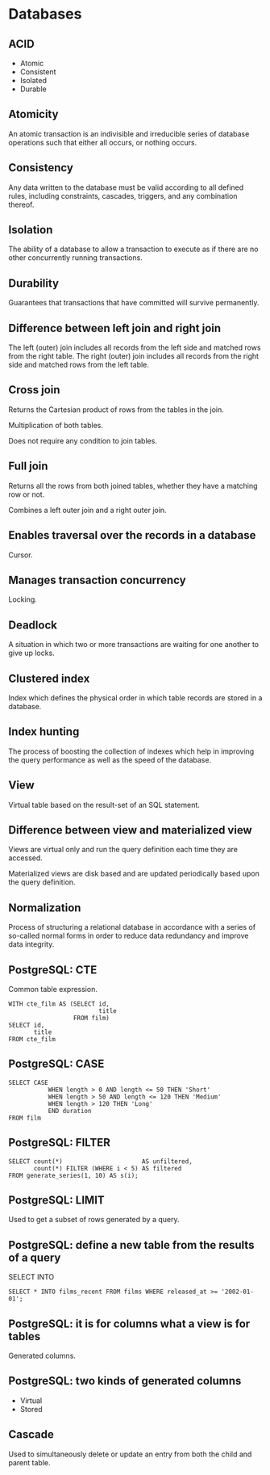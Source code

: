 # Databases

## ACID

- Atomic
- Consistent
- Isolated
- Durable

## Atomicity

An atomic transaction is an indivisible and irreducible series of database operations such that either all occurs, or
nothing occurs.

## Consistency

Any data written to the database must be valid according to all defined rules, including constraints, cascades,
triggers, and any combination thereof.

## Isolation

The ability of a database to allow a transaction to execute as if there are no other concurrently running transactions.

## Durability

Guarantees that transactions that have committed will survive permanently.

## Difference between left join and right join

The left (outer) join includes all records from the left side and matched rows from the right table.
The right (outer) join includes all records from the right side and matched rows from the left table.

## Cross join

Returns the Cartesian product of rows from the tables in the join.

Multiplication of both tables.

Does not require any condition to join tables.

## Full join

Returns all the rows from both joined tables, whether they have a matching row or not.

Combines a left outer join and a right outer join.

## Enables traversal over the records in a database

Cursor.

## Manages transaction concurrency

Locking.

## Deadlock

A situation in which two or more transactions are waiting for one another to give up locks.

## Clustered index

Index which defines the physical order in which table records are stored in a database.

## Index hunting

The process of boosting the collection of indexes which help in improving the query performance as well as the speed of
the database.

## View

Virtual table based on the result-set of an SQL statement.

## Difference between view and materialized view

Views are virtual only and run the query definition each time they are accessed.

Materialized views are disk based and are updated periodically based upon the query definition.

## Normalization

Process of structuring a relational database in accordance with a series of so-called normal forms in order to reduce
data redundancy and improve data integrity.

## PostgreSQL: CTE

Common table expression.

```postgresql
WITH cte_film AS (SELECT id,
                         title
                  FROM film)
SELECT id,
       title
FROM cte_film
```

## PostgreSQL: CASE

```postgresql
SELECT CASE
           WHEN length > 0 AND length <= 50 THEN 'Short'
           WHEN length > 50 AND length <= 120 THEN 'Medium'
           WHEN length > 120 THEN 'Long'
           END duration
FROM film
```

## PostgreSQL: FILTER

```postgresql
SELECT count(*)                      AS unfiltered,
       count(*) FILTER (WHERE i < 5) AS filtered
FROM generate_series(1, 10) AS s(i);
```

## PostgreSQL: LIMIT

Used to get a subset of rows generated by a query.

## PostgreSQL: define a new table from the results of a query

SELECT INTO

```postgresql
SELECT * INTO films_recent FROM films WHERE released_at >= '2002-01-01';
```

## PostgreSQL: it is for columns what a view is for tables

Generated columns.

## PostgreSQL: two kinds of generated columns

- Virtual
- Stored

## Cascade

Used to simultaneously delete or update an entry from both the child and parent table.
